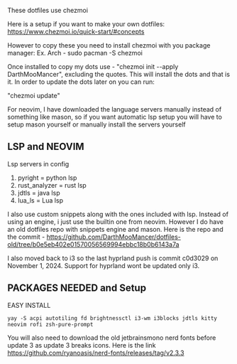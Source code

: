 These dotfiles use chezmoi

Here is a setup if you want to make your own dotfiles:
https://www.chezmoi.io/quick-start/#concepts

However to copy these you need to install chezmoi with you package manager:
Ex. Arch - sudo pacman -S chezmoi

Once installed to copy my dots use - "chezmoi init --apply DarthMooMancer", excluding the quotes. This will install the dots and that is it. 
In order to update the dots later on you can run:

"chezmoi update"


For neovim, I have downloaded the language servers manually instead of something like mason, so if you want automatic lsp setup you will have to setup mason yourself or manually install the servers yourself 

LSP and NEOVIM
--------------

Lsp servers in config
1. pyright = python lsp
2. rust_analyzer = rust lsp
3. jdtls = java lsp
4. lua_ls = Lua lsp 

I also use custom snippets along with the ones included with lsp. Instead of using an engine, i just use the builtin one from neovim. However I do have an old dotfiles repo with snippets engine and mason. Here is the repo and the commit - https://github.com/DarthMooMancer/dotfiles-old/tree/b0e5eb402e01570056569994ebbc18b0b6143a7a

I also moved back to i3 so the last hyprland push is commit c0d3029 on November 1, 2024. Support for hyprland wont be updated only i3. 

PACKAGES NEEDED and Setup
-------------------------
EASY INSTALL
```
yay -S acpi autotiling fd brightnessctl i3-wm i3blocks jdtls kitty neovim rofi zsh-pure-prompt
```

You will also need to download the old jetbrainsmono nerd fonts before update 3 as update 3 breaks icons. Here is the link https://github.com/ryanoasis/nerd-fonts/releases/tag/v2.3.3
